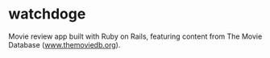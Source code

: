 # watchdoge
Movie review app built with Ruby on Rails, featuring content from The Movie Database (www.themoviedb.org).
